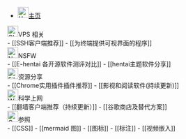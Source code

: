 - <div class="flex items-center"> <img src="https://raw.githubusercontent.com/Tarikul-Islam-Anik/Animated-Fluent-Emojis/master/Emojis/Travel%20and%20places/House.png" alt="House" width="25" height="25" /><a href="https://flowershow.eu.org)">主页</a> </div>
 <div class="flex items-center"> <img src="https://flowershow.youzhidanbairu.eu.org/assets/202408280008482.png" alt="Globe with Meridians" width="25" height="25" />VPS 相关</div>
- [[SSH客户端推荐]]
- [[为终端提供可视界面的程序]]
<div class="flex items-center"><img src="https://cdn.jsdelivr.net/gh/baib-web/img/202408280009012.png" alt="No One Under Eighteen" width="25" height="25" />NSFW</div>
- [[E-hentai 各开源软件测评对比]]
- [[hentai主题软件分享]]
<div class="flex items-center"><img src="https://cdn.jsdelivr.net/gh/baib-web/img/202408280009692.png" alt="File Folder" width="25" height="25" />资源分享</div>
- [[Chrome实用插件插件推荐]]
- [[影视和阅读软件(持续更新)]]
<div class="flex items-center"><img src="https://cdn.jsdelivr.net/gh/baib-web/img/202408280010965.png" alt="Wireless" width="25" height="25" />科学上网</div>
- [[翻墙客户端推荐（持续更新）]]
- [[谷歌商店及替代方案]]
<div class="flex items-center"><img src="https://cdn.jsdelivr.net/gh/Tarikul-Islam-Anik/Animated-Fluent-Emojis/Emojis/Travel%20and%20places/Compass.png" alt="Compass" width="25" height="25" />参照</div>
- [[CSS]]
- [[mermaid 图]]
- [[图标]]
- [[标注]]
- [[视频嵌入]]
 


